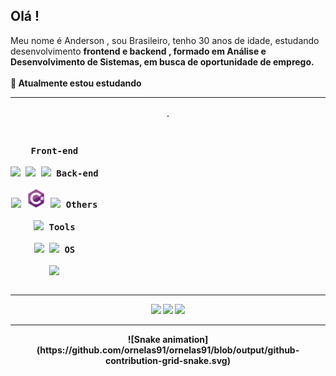 ## Olá !

<p align="left">Meu nome é Anderson , sou Brasileiro, tenho 30 anos de idade, estudando desenvolvimento <strong>frontend e backend , formado em Análise e Desenvolvimento de Sistemas, em busca de oportunidade de emprego. <br> <br>
🔭 Atualmente estou estudando

</p>

<hr>

<p align="center">
  <p align="center">
    <a href="https://lumaypublicidade.com/#contato">
      <img height="175vw" alt="" src="https://github-readme-stats.vercel.app/api?username=ornelas91&show_icons=true&theme=ocean_dark&include_all_commits=true&count_private=true"/>
      <img height="175vw" alt="" src="https://github-readme-stats.vercel.app/api/top-langs/?username=ornelas91&layout=compact&langs_count=7&bg_color=5,511,115&text_color=CCF&title_color=FCF" />
    </a>
  </p>
  
</p>

<br>

<p style="display: inline-block;" align="center">
  <kbd>
    <kbd>Front-end</kbd>
    <br>
    <br>
    <img width="30px" src="https://cdn.jsdelivr.net/gh/devicons/devicon/icons/html5/html5-original.svg" /> 
    <img width="30px" src="https://cdn.jsdelivr.net/gh/devicons/devicon/icons/css3/css3-plain.svg" /> 
   <!--    <img width="30px" src="https://cdn.jsdelivr.net/gh/devicons/devicon/icons/sass/sass-original.svg" /> -->
    <img width="30px" src="https://cdn.jsdelivr.net/gh/devicons/devicon/icons/javascript/javascript-original.svg" />
  <!--     <img width="30px" src="https://cdn.jsdelivr.net/gh/devicons/devicon/icons/jquery/jquery-original.svg" /> -->
  </kbd>
  <kbd>
    <kbd>Back-end</kbd>
    <br>
    <br>
    <img width="30px" src="https://cdn.jsdelivr.net/gh/devicons/devicon/icons/php/php-original.svg" />
    <img width="30px" src="https://raw.githubusercontent.com/devicons/devicon/master/icons/csharp/csharp-original.svg">
    <img width="30px" src="https://cdn.jsdelivr.net/gh/devicons/devicon/icons/python/python-original.svg" />
  <!--    <img width="30px" src="https://cdn.jsdelivr.net/gh/devicons/devicon/icons/composer/composer-original.svg" />
    <img width="30px" src="https://cdn.jsdelivr.net/gh/devicons/devicon/icons/typescript/typescript-original.svg" />
    <img width="30px" src="https://cdn.jsdelivr.net/gh/devicons/devicon/icons/nodejs/nodejs-original.svg" />
    <img width="30px" src="https://cdn.jsdelivr.net/gh/devicons/devicon/icons/mysql/mysql-plain.svg" />
    <img width="30px" src="./laravel-2.svg" />
    <img width="30px" src="https://cdn.jsdelivr.net/gh/devicons/devicon/icons/ruby/ruby-original.svg" />
    <img width="30px" src="https://cdn.jsdelivr.net/gh/devicons/devicon/icons/rails/rails-original-wordmark.svg" /> -->
  </kbd>
  <kbd>
  <kbd>Others</kbd>
    <br>
    <br> 
    <img width="30px" src="https://cdn-icons-png.flaticon.com/512/25/25231.png" />
  </kbd>
  <kbd>
    <kbd>Tools</kbd>
    <br>
    <br>
    <img width="30px" src="https://cdn.jsdelivr.net/gh/devicons/devicon/icons/vscode/vscode-original.svg" />
    <img width="30px" src="https://upload.wikimedia.org/wikipedia/commons/thumb/3/3f/Git_icon.svg/1200px-Git_icon.svg.png" />
  </kbd>
  <kbd>
    <kbd>OS</kbd>
    <br>
    <br>
    <img width="30px" src="https://www.svgrepo.com/show/303223/microsoft-windows-22-logo.svg" />
  </kbd>
</p>
<hr>

<!--
<div style="display: inline_block"><br>
  <img align="center" alt="ornelas91-Js" height="30" width="40" src="https://raw.githubusercontent.com/devicons/devicon/master/icons/javascript/javascript-plain.svg">
  <img align="center" alt="ornelas91-Ts" height="30" width="40" src="https://raw.githubusercontent.com/devicons/devicon/master/icons/typescript/typescript-plain.svg">
  <img align="center" alt="ornelas91-React" height="30" width="40" src="https://raw.githubusercontent.com/devicons/devicon/master/icons/react/react-original.svg">
  <img align="center" alt="ornelas91-HTML" height="30" width="40" src="https://raw.githubusercontent.com/devicons/devicon/master/icons/html5/html5-original.svg">
  <img align="center" alt="ornelas91-CSS" height="30" width="40" src="https://raw.githubusercontent.com/devicons/devicon/master/icons/css3/css3-original.svg">
  <img align="center" alt="ornelas91-Python" height="30" width="40" src="https://raw.githubusercontent.com/devicons/devicon/master/icons/python/python-original.svg">
  <img align="center" alt="ornelas91-Csharp" height="30" width="40" src="https://raw.githubusercontent.com/devicons/devicon/master/icons/csharp/csharp-original.svg">
</div>
 -->
 
<div align="center"> 
  <a href="https://www.instagram.com/ornelasalmeida" target="_blank"><img src="https://img.shields.io/badge/-Instagram-%23E4405F?style=for-the-badge&logo=instagram&logoColor=white" target="_blank"></a>
  <a href = "mailto:ornelas.91@gmail.com"><img src="https://img.shields.io/badge/-Gmail-%23333?style=for-the-badge&logo=gmail&logoColor=white" target="_blank"></a>
  <a href="https://www.linkedin.com/in/anderson-ornelas-a2421a169/" target="_blank"><img src="https://img.shields.io/badge/-LinkedIn-%230077B5?style=for-the-badge&logo=linkedin&logoColor=white" target="_blank"></a> 
 <hr>
  ![Snake animation](https://github.com/ornelas91/ornelas91/blob/output/github-contribution-grid-snake.svg)
 
</div>
<!--
<hr>
 
 <footer align="center">
 <br> 
  <p align="center">
    Número de visitas: <br> <img src="https://profile-counter.glitch.me/ornelas91/count.svg" alt="contador de visitas">
  </p>
  <br>

</footer> 

<hr> -->
